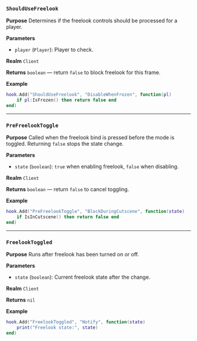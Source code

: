 ### `ShouldUseFreelook`

**Purpose**
Determines if the freelook controls should be processed for a player.

**Parameters**

* `player` (`Player`): Player to check.

**Realm**
`Client`

**Returns**
`boolean` — return `false` to block freelook for this frame.

**Example**

```lua
hook.Add("ShouldUseFreelook", "DisableWhenFrozen", function(pl)
    if pl:IsFrozen() then return false end
end)
```

---

### `PreFreelookToggle`

**Purpose**
Called when the freelook bind is pressed before the mode is toggled. Returning `false` stops the state change.

**Parameters**

* `state` (`boolean`): `true` when enabling freelook, `false` when disabling.

**Realm**
`Client`

**Returns**
`boolean` — return `false` to cancel toggling.

**Example**

```lua
hook.Add("PreFreelookToggle", "BlockDuringCutscene", function(state)
    if IsInCutscene() then return false end
end)
```

---

### `FreelookToggled`

**Purpose**
Runs after freelook has been turned on or off.

**Parameters**

* `state` (`boolean`): Current freelook state after the change.

**Realm**
`Client`

**Returns**
`nil`

**Example**

```lua
hook.Add("FreelookToggled", "Notify", function(state)
    print("Freelook state:", state)
end)
```
